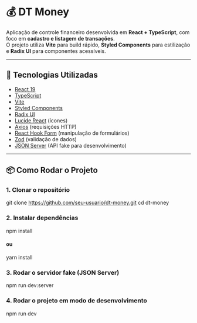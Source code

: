 # 💰 DT Money

Aplicação de controle financeiro desenvolvida em **React + TypeScript**, com foco em **cadastro e listagem de transações**.  
O projeto utiliza **Vite** para build rápido, **Styled Components** para estilização e **Radix UI** para componentes acessíveis.

---

## 🚀 Tecnologias Utilizadas

- [React 19](https://react.dev/)  
- [TypeScript](https://www.typescriptlang.org/)  
- [Vite](https://vitejs.dev/)  
- [Styled Components](https://styled-components.com/)  
- [Radix UI](https://www.radix-ui.com/)  
- [Lucide React](https://lucide.dev/) (ícones)  
- [Axios](https://axios-http.com/) (requisições HTTP)  
- [React Hook Form](https://react-hook-form.com/) (manipulação de formulários)  
- [Zod](https://zod.dev/) (validação de dados)  
- [JSON Server](https://github.com/typicode/json-server) (API fake para desenvolvimento)

---

## 📦 Como Rodar o Projeto

### 1. Clonar o repositório
git clone https://github.com/seu-usuario/dt-money.git
cd dt-money

### 2. Instalar dependências
npm install
#### ou
yarn install

### 3. Rodar o servidor fake (JSON Server)
npm run dev:server

### 4. Rodar o projeto em modo de desenvolvimento
npm run dev









